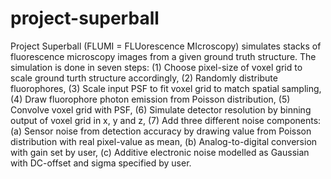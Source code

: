 # project-superball
Project Superball (FLUMI = FLUorescence MIcroscopy) simulates stacks of fluorescence microscopy images from a given ground truth structure. The simulation is done in seven steps: (1) Choose pixel-size of voxel grid to scale ground turth structure accordingly, (2) Randomly distribute fluorophores, (3) Scale input PSF to fit voxel grid to match spatial sampling, (4) Draw fluorophore photon emission from Poisson distribution, (5) Convolve voxel grid with PSF, (6) Simulate detector resolution by binning output of voxel grid in x, y and z, (7) Add three different noise components: (a) Sensor noise from detection accuracy by drawing value from Poisson distribution with real pixel-value as mean, (b) Analog-to-digital conversion with gain set by user, (c) Additive electronic noise modelled as Gaussian with DC-offset and sigma specified by user.
